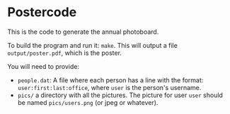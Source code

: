 # Postercode

This is the code to generate the annual photoboard.

To build the program and run it: `make`. This will output a file
`output/poster.pdf`, which is the poster.

You will need to provide:
- `people.dat`: A file where each person has a line with the format:
  `user:first:last:office`, where `user` is the person's username.
- `pics/` a directory with all the pictures. The picture for user `user` should
  be named `pics/users.png` (or jpeg or whatever).
